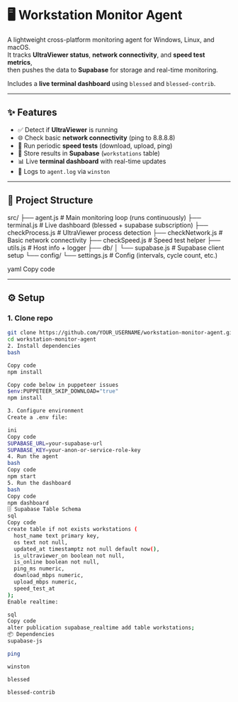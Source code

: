 # 🖥️ Workstation Monitor Agent

A lightweight cross-platform monitoring agent for Windows, Linux, and macOS.  
It tracks **UltraViewer status**, **network connectivity**, and **speed test metrics**,  
then pushes the data to **Supabase** for storage and real-time monitoring.  

Includes a **live terminal dashboard** using `blessed` and `blessed-contrib`.

---

## ✨ Features
- ✅ Detect if **UltraViewer** is running
- 🌐 Check basic **network connectivity** (ping to 8.8.8.8)
- 🚀 Run periodic **speed tests** (download, upload, ping)
- 📡 Store results in **Supabase** (`workstations` table)
- 📊 Live **terminal dashboard** with real-time updates
- 📝 Logs to `agent.log` via `winston`

---

## 📂 Project Structure
src/
├── agent.js # Main monitoring loop (runs continuously)
├── terminal.js # Live dashboard (blessed + supabase subscription)
├── checkProcess.js # UltraViewer process detection
├── checkNetwork.js # Basic network connectivity
├── checkSpeed.js # Speed test helper
├── utils.js # Host info + logger
├── db/
│ └── supabase.js # Supabase client setup
└── config/
└── settings.js # Config (intervals, cycle count, etc.)

yaml
Copy code

---

## ⚙️ Setup

### 1. Clone repo
```bash
git clone https://github.com/YOUR_USERNAME/workstation-monitor-agent.git
cd workstation-monitor-agent
2. Install dependencies
bash

Copy code
npm install

Copy code below in puppeteer issues
$env:PUPPETEER_SKIP_DOWNLOAD="true"
npm install

3. Configure environment
Create a .env file:

ini
Copy code
SUPABASE_URL=your-supabase-url
SUPABASE_KEY=your-anon-or-service-role-key
4. Run the agent
bash
Copy code
npm start
5. Run the dashboard
bash
Copy code
npm dashboard
🗄️ Supabase Table Schema
sql
Copy code
create table if not exists workstations (
  host_name text primary key,
  os text not null,
  updated_at timestamptz not null default now(),
  is_ultraviewer_on boolean not null,
  is_online boolean not null,
  ping_ms numeric,
  download_mbps numeric,
  upload_mbps numeric,
  speed_test_at 
);
Enable realtime:

sql
Copy code
alter publication supabase_realtime add table workstations;
📦 Dependencies
supabase-js

ping

winston

blessed

blessed-contrib